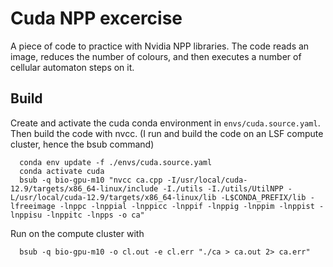 # Cuda NPP excercise

A piece of code to practice with Nvidia NPP libraries.
The code reads an image, reduces the number of colours, and then executes a number of cellular automaton steps on it.

## Build
Create and activate the cuda conda environment in `envs/cuda.source.yaml`.
Then build the code with nvcc. (I run and build the code on an LSF compute cluster, hence the bsub command)
```
  conda env update -f ./envs/cuda.source.yaml
  conda activate cuda
  bsub -q bio-gpu-m10 "nvcc ca.cpp -I/usr/local/cuda-12.9/targets/x86_64-linux/include -I./utils -I./utils/UtilNPP -L/usr/local/cuda-12.9/targets/x86_64-linux/lib -L$CONDA_PREFIX/lib -lfreeimage -lnppc -lnppial -lnppicc -lnppif -lnppig -lnppim -lnppist -lnppisu -lnppitc -lnpps -o ca"
```
Run on the compute cluster with
```
  bsub -q bio-gpu-m10 -o cl.out -e cl.err "./ca > ca.out 2> ca.err"
```